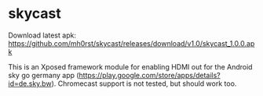 # skycast

Download latest apk: https://github.com/mh0rst/skycast/releases/download/v1.0/skycast_1.0.0.apk

This is an Xposed framework module for enabling HDMI out for the Android sky go germany app (<https://play.google.com/store/apps/details?id=de.sky.bw>). Chromecast support is not tested, but should work too.